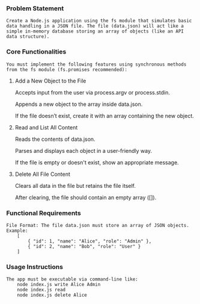 ### Problem Statement
    Create a Node.js application using the fs module that simulates basic data handling in a JSON file. The file (data.json) will act like a simple in-memory database storing an array of objects (like an API data structure).

### Core Functionalities
    You must implement the following features using synchronous methods from the fs module (fs.promises recommended):

1. Add a New Object to the File

    Accepts input from the user via process.argv or process.stdin.

    Appends a new object to the array inside data.json.

    If the file doesn’t exist, create it with an array containing the new object.

2. Read and List All Content

    Reads the contents of data.json.

    Parses and displays each object in a user-friendly way.

    If the file is empty or doesn't exist, show an appropriate message.

3. Delete All File Content

    Clears all data in the file but retains the file itself.

    After clearing, the file should contain an empty array ([]).

### Functional Requirements
    File Format: The file data.json must store an array of JSON objects.
    Example:
        [
            { "id": 1, "name": "Alice", "role": "Admin" },
            { "id": 2, "name": "Bob", "role": "User" }
        ]

### Usage Instructions
    The app must be executable via command-line like:
        node index.js write Alice Admin
        node index.js read
        node index.js delete Alice


